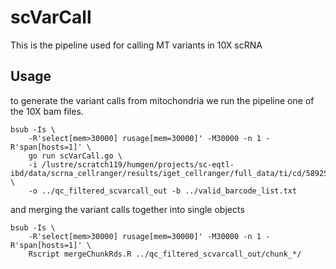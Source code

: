 # scVarCall

This is the pipeline used for calling MT variants in 10X scRNA


## Usage

to generate the variant calls from mitochondria we run the pipeline one of the
10X bam files.

```
bsub -Is \
    -R'select[mem>30000] rusage[mem=30000]' -M30000 -n 1 -R'span[hosts=1]' \
	go run scVarCall.go \
	-i /lustre/scratch119/humgen/projects/sc-eqtl-ibd/data/scrna_cellranger/results/iget_cellranger/full_data/ti/cd/5892STDY8357359/possorted_genome_bam.bam \
	-o ../qc_filtered_scvarcall_out -b ../valid_barcode_list.txt
```


and merging the variant calls together into single objects

```
bsub -Is \
    -R'select[mem>30000] rusage[mem=30000]' -M30000 -n 1 -R'span[hosts=1]' \
    Rscript mergeChunkRds.R ../qc_filtered_scvarcall_out/chunk_*/
```
